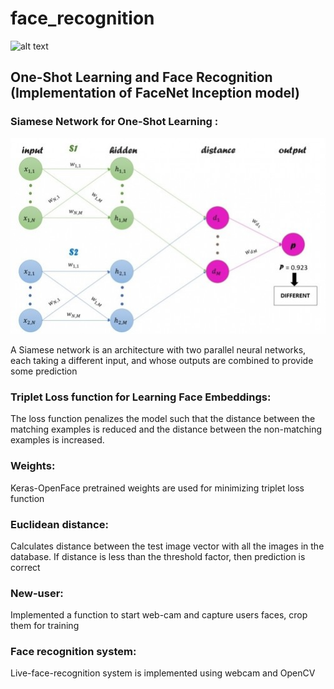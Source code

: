 # face_recognition

![alt text](https://image.freepik.com/free-vector/face-recognition-low-poly-wireframe-banner-template-futuristic-computer-technology-smart-identification-system-poster-polygonal-design-facial-scan-3d-mesh-art-with-connected-dots_201274-4.jpg)

## One-Shot Learning and Face Recognition (Implementation of FaceNet Inception model)

### Siamese Network for One-Shot Learning : 

![alt text](https://github.com/SujayGouda/face_recognition/blob/main/siamese.jpeg)

A Siamese network is an architecture with two parallel neural networks, each taking a different input, and whose outputs are combined to provide some prediction



### Triplet Loss function for Learning Face Embeddings:
The loss function penalizes the model such that the distance between the matching examples is reduced and the distance between the non-matching examples is increased.

### Weights:
Keras-OpenFace pretrained weights are used for minimizing triplet loss function

### Euclidean distance:
Calculates distance between the test image vector with all the images in the database. If distance is less than the threshold factor, then prediction is correct

### New-user:
Implemented a function to start web-cam and capture users faces, crop them for training

### Face recognition system:
Live-face-recognition system is implemented using webcam and OpenCV
